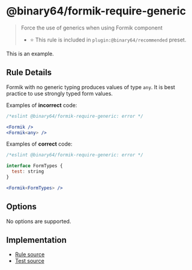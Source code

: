 # @binary64/formik-require-generic

> Force the use of generics when using Formik component
>
> - ⭐️ This rule is included in `plugin:@binary64/recommended` preset.

This is an example.

## Rule Details

Formik with no generic typing produces values of type `any`. It is best practice to use strongly typed form values.

Examples of **incorrect** code:

```jsx
/*eslint @binary64/formik-require-generic: error */

<Formik />
<Formik<any> />
```

Examples of **correct** code:

```jsx
/*eslint @binary64/formik-require-generic: error */

interface FormTypes {
  test: string
}

<Formik<FormTypes> />
```

## Options

No options are supported.

## Implementation

- [Rule source](../../src/rules/formik-require-generic.ts)
- [Test source](../../tests/rules/formik-require-generic.ts)
